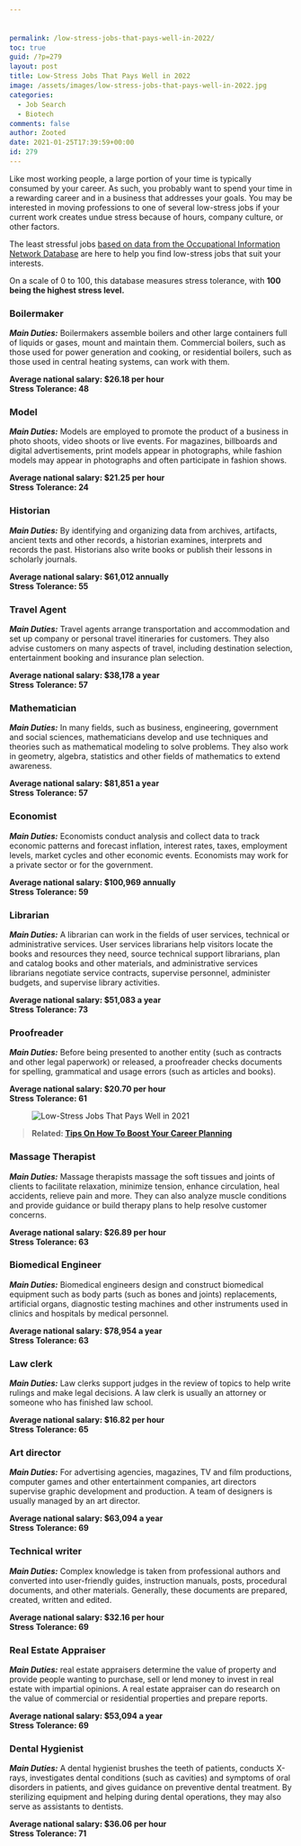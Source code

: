 ```yaml
---


permalink: /low-stress-jobs-that-pays-well-in-2022/
toc: true
guid: /?p=279
layout: post
title: Low-Stress Jobs That Pays Well in 2022
image: /assets/images/low-stress-jobs-that-pays-well-in-2022.jpg
categories:
  - Job Search
  - Biotech
comments: false
author: Zooted
date: 2021-01-25T17:39:59+00:00
id: 279
---
```

Like most working people, a large portion of your time is typically consumed by your career. As such, you probably want to spend your time in a rewarding career and in a business that addresses your goals. You may be interested in moving professions to one of several low-stress jobs if your current work creates undue stress because of hours, company culture, or other factors.

The least stressful jobs [based on data from the Occupational Information Network Database](https://www.onetonline.org/find/descriptor/result/1.C.4.b?a=1) are here to help you find low-stress jobs that suit your interests.

On a scale of 0 to 100, this database measures stress tolerance, with **100 being the highest stress level.**

### Boilermaker

***Main Duties:*** Boilermakers assemble boilers and other large containers full of liquids or gases, mount and maintain them. Commercial boilers, such as those used for power generation and cooking, or residential boilers, such as those used in central heating systems, can work with them.

**Average national salary: $26.18 per hour\
Stress Tolerance: 48**

### Model

***Main Duties:*** Models are employed to promote the product of a business in photo shoots, video shoots or live events. For magazines, billboards and digital advertisements, print models appear in photographs, while fashion models may appear in photographs and often participate in fashion shows.

**Average national salary: $21.25 per hour\
Stress Tolerance: 24**

### Historian

***Main Duties:*** By identifying and organizing data from archives, artifacts, ancient texts and other records, a historian examines, interprets and records the past. Historians also write books or publish their lessons in scholarly journals.

**Average national salary: $61,012 annually\
Stress Tolerance: 55**

### Travel Agent

***Main Duties:*** Travel agents arrange transportation and accommodation and set up company or personal travel itineraries for customers. They also advise customers on many aspects of travel, including destination selection, entertainment booking and insurance plan selection.

**Average national salary: $38,178 a year\
Stress Tolerance: 57**

### Mathematician

***Main Duties:*** In many fields, such as business, engineering, government and social sciences, mathematicians develop and use techniques and theories such as mathematical modeling to solve problems. They also work in geometry, algebra, statistics and other fields of mathematics to extend awareness.

**Average national salary: $81,851 a year\
Stress Tolerance: 57**

### Economist

***Main Duties:*** Economists conduct analysis and collect data to track economic patterns and forecast inflation, interest rates, taxes, employment levels, market cycles and other economic events. Economists may work for a private sector or for the government.

**Average national salary: $100,969 annually\
Stress Tolerance: 59**

### Librarian

***Main Duties:*** A librarian can work in the fields of user services, technical or administrative services. User services librarians help visitors locate the books and resources they need, source technical support librarians, plan and catalog books and other materials, and administrative services librarians negotiate service contracts, supervise personnel, administer budgets, and supervise library activities.

**Average national salary: $51,083 a year\
Stress Tolerance: 73**

### Proofreader

***Main Duties:*** Before being presented to another entity (such as contracts and other legal paperwork) or released, a proofreader checks documents for spelling, grammatical and usage errors (such as articles and books).

**Average national salary: $20.70 per hour\
Stress Tolerance: 61**

<figure class="wp-block-image size-large">

<img loading="lazy" width="780" height="470" src="/wp-content/uploads/2021/01/massage-therapist.jpg" alt="Low-Stress Jobs That Pays Well in 2021" class="wp-image-280" srcset="/wp-content/uploads/2021/01/massage-therapist.jpg 780w, /wp-content/uploads/2021/01/massage-therapist-300x181.jpg 300w, /wp-content/uploads/2021/01/massage-therapist-768x463.jpg 768w" sizes="(max-width: 780px) 100vw, 780px" /> </figure> 

> **Related: [Tips On How To Boost Your Career Planning](/career-planning-tips)**



### Massage Therapist

***Main Duties:*** Massage therapists massage the soft tissues and joints of clients to facilitate relaxation, minimize tension, enhance circulation, heal accidents, relieve pain and more. They can also analyze muscle conditions and provide guidance or build therapy plans to help resolve customer concerns.

**Average national salary: $26.89 per hour\
Stress Tolerance: 63**

### Biomedical Engineer

***Main Duties:*** Biomedical engineers design and construct biomedical equipment such as body parts (such as bones and joints) replacements, artificial organs, diagnostic testing machines and other instruments used in clinics and hospitals by medical personnel.

**Average national salary: $78,954 a year\
Stress Tolerance: 63**

### Law clerk

***Main Duties:*** Law clerks support judges in the review of topics to help write rulings and make legal decisions. A law clerk is usually an attorney or someone who has finished law school.

**Average national salary: $16.82 per hour\
Stress Tolerance: 65**

### Art director

***Main Duties:*** For advertising agencies, magazines, TV and film productions, computer games and other entertainment companies, art directors supervise graphic development and production. A team of designers is usually managed by an art director.

**Average national salary: $63,094 a year\
Stress Tolerance: 69**

### Technical writer

***Main Duties:*** Complex knowledge is taken from professional authors and converted into user-friendly guides, instruction manuals, posts, procedural documents, and other materials. Generally, these documents are prepared, created, written and edited.

**Average national salary: $32.16 per hour\
Stress Tolerance: 69**

### Real Estate Appraiser

***Main Duties:*** real estate appraisers determine the value of property and provide people wanting to purchase, sell or lend money to invest in real estate with impartial opinions. A real estate appraiser can do research on the value of commercial or residential properties and prepare reports.

**Average national salary: $53,094 a year\
Stress Tolerance: 69**

### Dental Hygienist

***Main Duties:*** A dental hygienist brushes the teeth of patients, conducts X-rays, investigates dental conditions (such as cavities) and symptoms of oral disorders in patients, and gives guidance on preventive dental treatment. By sterilizing equipment and helping during dental operations, they may also serve as assistants to dentists.

**Average national salary: $36.06 per hour\
Stress Tolerance: 71**